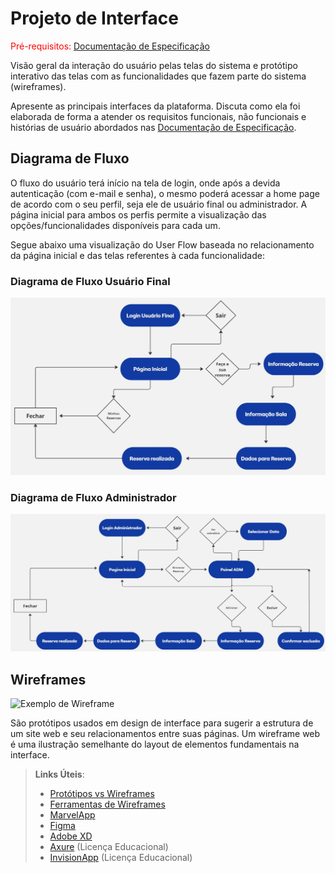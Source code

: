 
# Projeto de Interface

<span style="color:red">Pré-requisitos: <a href="2-Especificação do Projeto.md"> Documentação de Especificação</a></span>

Visão geral da interação do usuário pelas telas do sistema e protótipo interativo das telas com as funcionalidades que fazem parte do sistema (wireframes).

 Apresente as principais interfaces da plataforma. Discuta como ela foi elaborada de forma a atender os requisitos funcionais, não funcionais e histórias de usuário abordados nas <a href="2-Especificação do Projeto.md"> Documentação de Especificação</a>.

## Diagrama de Fluxo

O fluxo do usuário terá início na tela de login, onde após a devida autenticação (com e-mail e senha), o mesmo poderá acessar a home page de acordo com o seu perfil, seja ele de usuário final ou administrador. A página inicial para ambos os perfis permite a visualização das opções/funcionalidades disponíveis para cada um.

Segue abaixo uma visualização do User Flow baseada no relacionamento da página inicial e das telas referentes à cada funcionalidade:

### Diagrama de Fluxo Usuário Final
![Diagrama de Fluxo Usuário Final](img/diagramafluxoadmin.jpg)

### Diagrama de Fluxo Administrador
![Diagrama de Fluxo Admin](img/diagramafluxousuariofinal.jpg)

## Wireframes

![Exemplo de Wireframe](img/wireframe-example.png)

São protótipos usados em design de interface para sugerir a estrutura de um site web e seu relacionamentos entre suas páginas. Um wireframe web é uma ilustração semelhante do layout de elementos fundamentais na interface.
 
> **Links Úteis**:
> - [Protótipos vs Wireframes](https://www.nngroup.com/videos/prototypes-vs-wireframes-ux-projects/)
> - [Ferramentas de Wireframes](https://rockcontent.com/blog/wireframes/)
> - [MarvelApp](https://marvelapp.com/developers/documentation/tutorials/)
> - [Figma](https://www.figma.com/)
> - [Adobe XD](https://www.adobe.com/br/products/xd.html#scroll)
> - [Axure](https://www.axure.com/edu) (Licença Educacional)
> - [InvisionApp](https://www.invisionapp.com/) (Licença Educacional)
